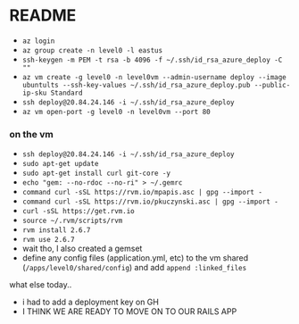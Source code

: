 # README

- `az login `
- `az group create -n level0 -l eastus`
- `ssh-keygen -m PEM -t rsa -b 4096 -f ~/.ssh/id_rsa_azure_deploy -C ""`
- `az vm create -g level0 -n level0vm --admin-username deploy --image ubuntults --ssh-key-values ~/.ssh/id_rsa_azure_deploy.pub --public-ip-sku Standard`
- `ssh deploy@20.84.24.146 -i ~/.ssh/id_rsa_azure_deploy`
- `az vm open-port -g level0 -n level0vm --port 80`

### on the vm

- `ssh deploy@20.84.24.146 -i ~/.ssh/id_rsa_azure_deploy`
- `sudo apt-get update`
- `sudo apt-get install curl git-core -y`
- `echo "gem: --no-rdoc --no-ri" > ~/.gemrc`
- `command curl -sSL https://rvm.io/mpapis.asc | gpg --import -`
- `command curl -sSL https://rvm.io/pkuczynski.asc | gpg --import -`
- `curl -sSL https://get.rvm.io`
- `source ~/.rvm/scripts/rvm`
- `rvm install 2.6.7`
- `rvm use 2.6.7`
- wait tho, I also created a gemset
- define any config files (application.yml, etc) to the vm shared (`/apps/level0/shared/config`) and add `append :linked_files`

what else today..

- i had to add a deployment key on GH
- I THINK WE ARE READY TO MOVE ON TO OUR RAILS APP
